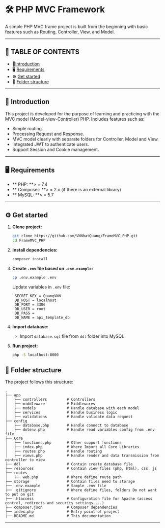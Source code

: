 # 🛠 PHP MVC Framework

A simple PHP MVC frame project is built from the beginning with basic features such as Routing, Controller, View, and Model.

---



## 🚀 TABLE OF CONTENTS
- 📌[Introduction](#introduction)
- 🖥 [Requirements](#requirements)
- ⚙️ [Get started](#get_started)
- 📁 [Folder structure](#folder_structure)

---



## 📌 Introduction
This project is developed for the purpose of learning and practicing with the MVC model (Model-view-Controller) PHP. Includes features such as:
- Simple routing.
- Processing Request and Response.
- MVC model clearly with separate folders for Controller, Model and View.
- Integrated JWT to authenticate users.
- Support Session and Cookie management.

---



## 🖥 Requirements
- ** PHP: **> = 7.4
- ** Composer: **> = 2.x (if there is an external library)
- ** MySQL: **> = 5.7

---



## ⚙️ Get started
1. **Clone project:**
    ```bash
    git clone https://github.com/VNNhatQuang/FrameMVC_PHP.git
    cd FrameMVC_PHP
    ```

2. **Install dependencies:**
    ```bash
    composer install
    ```

3. **Create `.env` file based on `.env.example`:**
    ```bash
    cp .env.example .env
    ```
    Update variables in `.env` file:

        SECRET_KEY = QuangVNN
        DB_HOST = localhost
        DB_PORT = 3306
        DB_USER = root
        DB_PASS = 
        DB_NAME = api_template_db

4. **Import database:**
    - Import `database.sql` file from `ddl` folder into MySQL

5. **Run project:**
    ```bash
    php -S localhost:8000
    ```



## 📁 Folder structure
The project follows this structure:

    .
    ├── app
    │   ├── controllers         # Controllers
    │   ├── middleware          # Middlewares
    │   ├── models              # Handle database with each model
    │   ├── services            # Handle business logic
    │   ├── validations         # Handle validate data request
    ├── config
    │   ├── database.php        # Handle connect to database
    │   ├── dotenv.php          # Handle read variables config from .env file
    ├── Core
    │   ├── functions.php       # Other support functions
    │   ├── index.php           # Where Import all Core Libraries
    │   ├── routes.php          # Handle routing
    │   ├── views.php           # Handle render and data transmission from controller to view
    ├── ddl                     # Contain create database file
    ├── resources               # Contain view files (php, html), css, js
    ├── routes
    │   ├── web.php             # Where define route path
    ├── storage                 # Contain files need to storage
    ├── .env.example            # Sample .env file
    ├── .gitignore              # Where define files, folders Do not want to put on git
    ├── .htaccess               # Configuration file for Apache (access control, redirects and security settings,...)
    ├── composer.json           # Composer dependencies
    ├── index.php               # Entry point of project
    ├── README.md               # This documentation

---
